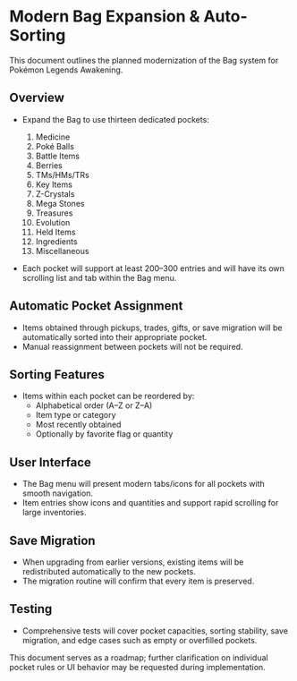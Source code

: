 # Modern Bag Expansion & Auto-Sorting

This document outlines the planned modernization of the Bag system for Pokémon Legends Awakening.

## Overview
- Expand the Bag to use thirteen dedicated pockets:
  1. Medicine
  2. Poké Balls
  3. Battle Items
  4. Berries
  5. TMs/HMs/TRs
  6. Key Items
  7. Z-Crystals
  8. Mega Stones
  9. Treasures
  10. Evolution
  11. Held Items
  12. Ingredients
  13. Miscellaneous

- Each pocket will support at least 200–300 entries and will have its own scrolling list and tab within the Bag menu.

## Automatic Pocket Assignment
- Items obtained through pickups, trades, gifts, or save migration will be automatically sorted into their appropriate pocket.
- Manual reassignment between pockets will not be required.

## Sorting Features
- Items within each pocket can be reordered by:
  - Alphabetical order (A–Z or Z–A)
  - Item type or category
  - Most recently obtained
  - Optionally by favorite flag or quantity

## User Interface
- The Bag menu will present modern tabs/icons for all pockets with smooth navigation.
- Item entries show icons and quantities and support rapid scrolling for large inventories.

## Save Migration
- When upgrading from earlier versions, existing items will be redistributed automatically to the new pockets.
- The migration routine will confirm that every item is preserved.

## Testing
- Comprehensive tests will cover pocket capacities, sorting stability, save migration, and edge cases such as empty or overfilled pockets.

This document serves as a roadmap; further clarification on individual pocket rules or UI behavior may be requested during implementation.
